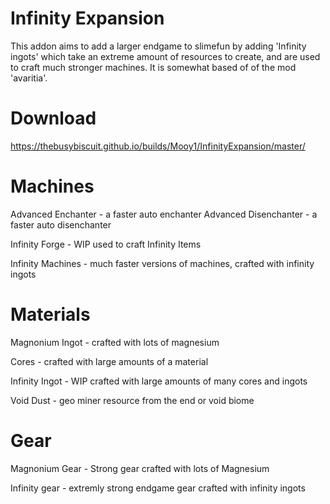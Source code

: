 # Infinity Expansion
This addon aims to add a larger endgame to slimefun by adding 'Infinity ingots' which take an extreme amount of resources to create, and are used to craft much stronger machines. It is somewhat based of of the mod 'avaritia'.

# Download
https://thebusybiscuit.github.io/builds/Mooy1/InfinityExpansion/master/

# Machines
Advanced Enchanter - a faster auto enchanter
Advanced Disenchanter - a faster auto disenchanter

Infinity Forge - WIP used to craft Infinity Items

Infinity Machines - much faster versions of machines, crafted with infinity ingots

# Materials

Magnonium Ingot - crafted with lots of magnesium

Cores - crafted with large amounts of a material

Infinity Ingot - WIP crafted with large amounts of many cores and ingots

Void Dust - geo miner resource from the end or void biome

# Gear

Magnonium Gear - Strong gear crafted with lots of Magnesium

Infinity gear - extremly strong endgame gear crafted with infinity ingots
